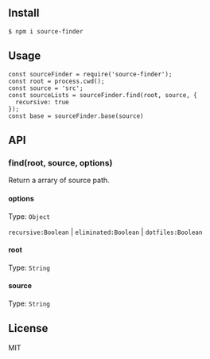 ## Install

```
$ npm i source-finder
```

## Usage

```
const sourceFinder = require('source-finder');
const root = process.cwd();
const source = 'src';
const sourceLists = sourceFinder.find(root, source, {
  recursive: true
});
const base = sourceFinder.base(source)
```

## API

### find(root, source, options)
Return a arrary of source path.

#### options
Type: `Object`

`recursive:Boolean` | `eliminated:Boolean` | `dotfiles:Boolean`

#### root
Type: `String`

#### source
Type: `String`

## License

MIT